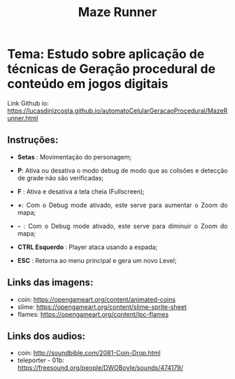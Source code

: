 # <p align="center"> Maze Runner</p><br> Tema: Estudo sobre aplicação de técnicas de Geração procedural de conteúdo em jogos digitais
Link Github io: https://lucasdinizcosta.github.io/automatoCelularGeracaoProcedural/MazeRunner.html

##  Instruções:
- <p align="justify"> <b>Setas</b> : Movimentação do personagem;</p>
- <p align="justify"> <b>P</b>: Ativa ou desativa o modo debug de modo que as colisões e detecção de grade não são verificadas;</p>
- <p align="justify"> <b>F</b> : Ativa e desativa a tela cheia (Fullscreen);</p>
- <p align="justify"> <b>+</b>: Com o Debug mode ativado, este serve para aumentar o Zoom do mapa;</p>
- <p align="justify"> <b>-</b> : Com o Debug mode ativado, este serve para diminuir o Zoom do mapa;</p>
- <p align="justify"> <b>CTRL Esquerdo</b> : Player ataca usando a espada;</p>
- <p align="justify"> <b>ESC</b> : Retorna ao menu principal e gera um novo Level;</p>

##  Links das imagens:
- coin: https://opengameart.org/content/animated-coins
- slime: https://opengameart.org/content/slime-sprite-sheet
- flames: https://opengameart.org/content/lpc-flames

##  Links dos audios:
- coin: http://soundbible.com/2081-Coin-Drop.html
- teleporter - 01b: https://freesound.org/people/DWOBoyle/sounds/474179/